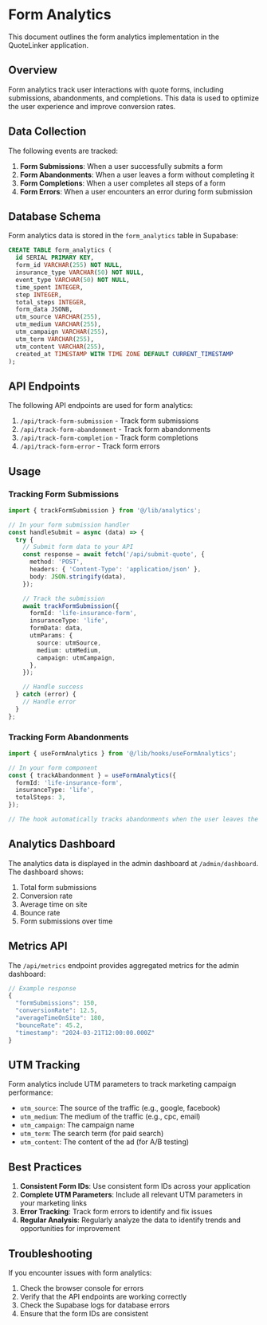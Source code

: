 # Form Analytics

This document outlines the form analytics implementation in the QuoteLinker application.

## Overview

Form analytics track user interactions with quote forms, including submissions, abandonments, and completions. This data is used to optimize the user experience and improve conversion rates.

## Data Collection

The following events are tracked:

1. **Form Submissions**: When a user successfully submits a form
2. **Form Abandonments**: When a user leaves a form without completing it
3. **Form Completions**: When a user completes all steps of a form
4. **Form Errors**: When a user encounters an error during form submission

## Database Schema

Form analytics data is stored in the `form_analytics` table in Supabase:

```sql
CREATE TABLE form_analytics (
  id SERIAL PRIMARY KEY,
  form_id VARCHAR(255) NOT NULL,
  insurance_type VARCHAR(50) NOT NULL,
  event_type VARCHAR(50) NOT NULL,
  time_spent INTEGER,
  step INTEGER,
  total_steps INTEGER,
  form_data JSONB,
  utm_source VARCHAR(255),
  utm_medium VARCHAR(255),
  utm_campaign VARCHAR(255),
  utm_term VARCHAR(255),
  utm_content VARCHAR(255),
  created_at TIMESTAMP WITH TIME ZONE DEFAULT CURRENT_TIMESTAMP
);
```

## API Endpoints

The following API endpoints are used for form analytics:

1. `/api/track-form-submission` - Track form submissions
2. `/api/track-form-abandonment` - Track form abandonments
3. `/api/track-form-completion` - Track form completions
4. `/api/track-form-error` - Track form errors

## Usage

### Tracking Form Submissions

```typescript
import { trackFormSubmission } from '@/lib/analytics';

// In your form submission handler
const handleSubmit = async (data) => {
  try {
    // Submit form data to your API
    const response = await fetch('/api/submit-quote', {
      method: 'POST',
      headers: { 'Content-Type': 'application/json' },
      body: JSON.stringify(data),
    });

    // Track the submission
    await trackFormSubmission({
      formId: 'life-insurance-form',
      insuranceType: 'life',
      formData: data,
      utmParams: {
        source: utmSource,
        medium: utmMedium,
        campaign: utmCampaign,
      },
    });

    // Handle success
  } catch (error) {
    // Handle error
  }
};
```

### Tracking Form Abandonments

```typescript
import { useFormAnalytics } from '@/lib/hooks/useFormAnalytics';

// In your form component
const { trackAbandonment } = useFormAnalytics({
  formId: 'life-insurance-form',
  insuranceType: 'life',
  totalSteps: 3,
});

// The hook automatically tracks abandonments when the user leaves the page
```

## Analytics Dashboard

The analytics data is displayed in the admin dashboard at `/admin/dashboard`. The dashboard shows:

1. Total form submissions
2. Conversion rate
3. Average time on site
4. Bounce rate
5. Form submissions over time

## Metrics API

The `/api/metrics` endpoint provides aggregated metrics for the admin dashboard:

```typescript
// Example response
{
  "formSubmissions": 150,
  "conversionRate": 12.5,
  "averageTimeOnSite": 180,
  "bounceRate": 45.2,
  "timestamp": "2024-03-21T12:00:00.000Z"
}
```

## UTM Tracking

Form analytics include UTM parameters to track marketing campaign performance:

- `utm_source`: The source of the traffic (e.g., google, facebook)
- `utm_medium`: The medium of the traffic (e.g., cpc, email)
- `utm_campaign`: The campaign name
- `utm_term`: The search term (for paid search)
- `utm_content`: The content of the ad (for A/B testing)

## Best Practices

1. **Consistent Form IDs**: Use consistent form IDs across your application
2. **Complete UTM Parameters**: Include all relevant UTM parameters in your marketing links
3. **Error Tracking**: Track form errors to identify and fix issues
4. **Regular Analysis**: Regularly analyze the data to identify trends and opportunities for improvement

## Troubleshooting

If you encounter issues with form analytics:

1. Check the browser console for errors
2. Verify that the API endpoints are working correctly
3. Check the Supabase logs for database errors
4. Ensure that the form IDs are consistent 